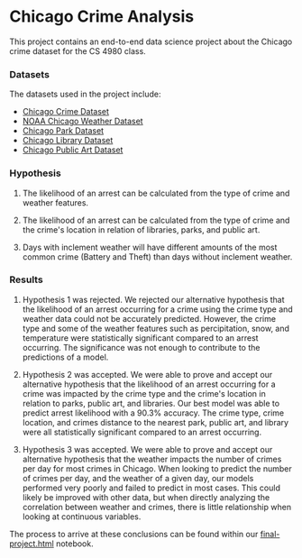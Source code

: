 # Chicago Crime Analysis

This project contains an end-to-end data science project about the Chicago crime dataset for the CS 4980 class.

### Datasets
The datasets used in the project include:
* [Chicago Crime Dataset](https://data.cityofchicago.org/Public-Safety/Crimes-2001-to-Present/ijzp-q8t2)
* [NOAA Chicago Weather Dataset](https://www.weather.gov/wrh/Climate?wfo=lot)
* [Chicago Park Dataset](https://data.cityofchicago.org/Parks-Recreation/Parks-Chicago-Park-District-Facilities-current-/5yyk-qt9y)
* [Chicago Library Dataset](https://data.cityofchicago.org/Education/Libraries-Locations-Hours-and-Contact-Information-/wa2i-tm5d)
* [Chicago Public Art Dataset](https://data.cityofchicago.org/Parks-Recreation/Parks-Public-Art/sj6t-9cju/data)


### Hypothesis
1) The likelihood of an arrest can be calculated from the type of crime and weather features.

2) The likelihood of an arrest can be calculated from the type of crime and the crime's location in relation of libraries, parks, and public art.

3) Days with inclement weather will have different amounts of the most common crime (Battery and Theft) than days without inclement weather.


### Results
1) Hypothesis 1 was rejected.  We rejected our alternative hypothesis that the likelihood of an arrest occurring for a crime using the crime type and weather data could not be accurately predicted. However, the crime type and some of the weather features such as percipitation, snow, and temperature were statistically significant compared to an arrest occurring. The significance was not enough to contribute to the predictions of a model.

2) Hypothesis 2 was accepted. We were able to prove and accept our alternative hypothesis that the likelihood of an arrest occurring for a crime was impacted by the crime type and the crime's location in relation to parks, public art, and libraries. Our best model was able to predict arrest likelihood with a 90.3% accuracy. The crime type, crime location, and crimes distance to the nearest park, public art, and library were all statistically significant compared to an arrest occurring.

3) Hypothesis 3 was accepted. We were able to prove and accept our alternative hypothesis that the weather impacts the number of crimes per day for most crimes in Chicago. When looking to predict the number of crimes per day, and the weather of a given day, our models performed very poorly and failed to predict in most cases. This could likely be improved with other data, but when directly analyzing the correlation between weather and crimes, there is little relationship when looking at continuous variables.

The process to arrive at these conclusions can be found within our [final-project.html](./final-project.html) notebook.
